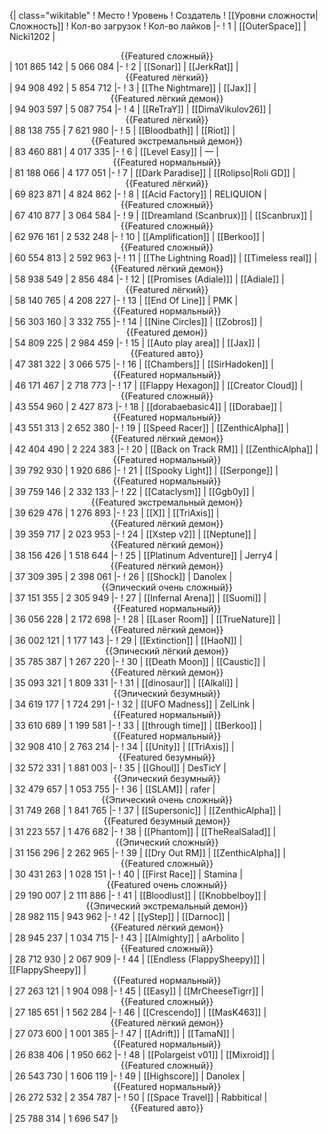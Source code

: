 {| class="wikitable"
! Место
! Уровень
! Создатель
! [[Уровни сложности|Сложность]]
! Кол-во загрузок
! Кол-во лайков
|-
! 1
| [[OuterSpace]]
| Nicki1202
| <center>{{Featured сложный}}</center>
| 101 865 142
| 5 066 084
|-
! 2
| [[Sonar]]
| [[JerkRat]]
| <center>{{Featured лёгкий}}</center>
| 94 908 492
| 5 854 712
|-
! 3
| [[The Nightmare]]
| [[Jax]]
| <center>{{Featured лёгкий демон}}</center>
| 94 903 597
| 5 087 754
|-
! 4
| [[ReTraY]]
| [[DimaVikulov26]]
| <center>{{Featured лёгкий}}</center>
| 88 138 755
| 7 621 980
|-
! 5
| [[Bloodbath]]
| [[Riot]]
| <center>{{Featured экстремальный демон}}</center>
| 83 460 881
| 4 017 335
|-
! 6
| [[Level Easy]]
| —
| <center>{{Featured нормальный}}</center>
| 81 188 066
| 4 177 051
|-
! 7
| [[Dark Paradise]]
| [[Rolipso|Roli GD]]
| <center>{{Featured лёгкий}}</center>
| 69 823 871
| 4 824 862
|-
! 8
| [[Acid Factory]]
| RELIQUION
| <center>{{Featured сложный}}</center>
| 67 410 877
| 3 064 584
|-
! 9
| [[Dreamland (Scanbrux)]]
| [[Scanbrux]]
| <center>{{Featured сложный}}</center>
| 62 976 161
| 2 532 248
|-
! 10
| [[Amplification]]
| [[Berkoo]]
| <center>{{Featured сложный}}</center>
| 60 554 813
| 2 592 963
|-
! 11
| [[The Lightning Road]]
| [[Timeless real]]
| <center>{{Featured лёгкий демон}}</center>
| 58 938 549
| 2 856 484
|-
! 12
| [[Promises (Adiale)]]
| [[Adiale]]
| <center>{{Featured лёгкий}}</center>
| 58 140 765
| 4 208 227
|-
! 13
| [[End Of Line]]
| PMK
| <center>{{Featured нормальный}}</center>
| 56 303 160
| 3 332 755
|-
! 14
| [[Nine Circles]]
| [[Zobros]]
| <center>{{Featured демон}}</center>
| 54 809 225
| 2 984 459
|-
! 15
| [[Auto play area]]
| [[Jax]]
| <center>{{Featured авто}}</center>
| 47 381 322
| 3 066 575
|-
! 16
| [[Chambers]]
| [[SirHadoken]]
| <center>{{Featured нормальный}}</center>
| 46 171 467
| 2 718 773
|-
! 17
| [[Flappy Hexagon]]
| [[Creator Cloud]]
| <center>{{Featured сложный}}</center>
| 43 554 960
| 2 427 873
|-
! 18
| [[dorabaebasic4]]
| [[Dorabae]]
| <center>{{Featured нормальный}}</center>
| 43 551 313
| 2 652 380
|-
! 19
| [[Speed Racer]]
| [[ZenthicAlpha]]
| <center>{{Featured лёгкий демон}}</center>
| 42 404 490
| 2 224 383
|-
! 20
| [[Back on Track RM]]
| [[ZenthicAlpha]]
| <center>{{Featured нормальный}}</center>
| 39 792 930
| 1 920 686
|-
! 21
| [[Spooky Light]]
| [[Serponge]]
| <center>{{Featured нормальный}}</center>
| 39 759 146
| 2 332 133
|-
! 22
| [[Cataclysm]]
| [[Ggb0y]]
| <center>{{Featured экстремальный демон}}</center>
| 39 629 476
| 1 276 893
|-
! 23
| [[X]]
| [[TriAxis]]
| <center>{{Featured лёгкий демон}}</center>
| 39 359 717
| 2 023 953
|-
! 24
| [[Xstep v2]]
| [[Neptune]]
| <center>{{Featured лёгкий демон}}</center>
| 38 156 426
| 1 518 644
|-
! 25
| [[Platinum Adventure]]
| Jerry4
| <center>{{Featured лёгкий демон}}</center>
| 37 309 395
| 2 398 061
|-
! 26
| [[Shock]]
| Danolex
| <center>{{Эпический очень сложный}}</center>
| 37 151 355
| 2 305 949
|-
! 27
| [[Infernal Arena]]
| [[Suomi]]
| <center>{{Featured нормальный}}</center>
| 36 056 228
| 2 172 698
|-
! 28
| [[Laser Room]]
| [[TrueNature]]
| <center>{{Featured лёгкий демон}}</center>
| 36 002 121
| 1 177 143
|-
! 29
| [[Extinction]]
| [[HaoN]]
| <center>{{Эпический лёгкий демон}}</center>
| 35 785 387
| 1 267 220
|-
! 30
| [[Death Moon]]
| [[Caustic]]
| <center>{{Featured лёгкий демон}}</center>
| 35 093 321
| 1 809 331
|-
! 31
| [[dinosaur]]
| [[Alkali]]
| <center>{{Эпический безумный}}</center>
| 34 619 177
| 1 724 291
|-
! 32
| [[UFO Madness]]
| ZelLink
| <center>{{Featured нормальный}}</center>
| 33 610 689
| 1 199 581
|-
! 33
| [[through time]]
| [[Berkoo]]
| <center>{{Featured нормальный}}</center>
| 32 908 410
| 2 763 214
|-
! 34
| [[Unity]]
| [[TriAxis]]
| <center>{{Featured безумный}}</center>
| 32 572 331
| 1 881 003
|-
! 35
| [[Ghoul]]
| DesTicY
| <center>{{Эпический безумный}}</center>
| 32 479 657
| 1 053 755
|-
! 36
| [[SLAM]]
| rafer
| <center>{{Эпический очень сложный}}</center>
| 31 749 268
| 1 841 765
|-
! 37
| [[Supersonic]]
| [[ZenthicAlpha]]
| <center>{{Featured безумный демон}}</center>
| 31 223 557
| 1 476 682
|-
! 38
| [[Phantom]]
| [[TheRealSalad]]
| <center>{{Эпический сложный}}</center>
| 31 156 296
| 2 262 965
|-
! 39
| [[Dry Out RM]]
| [[ZenthicAlpha]]
| <center>{{Featured сложный}}</center>
| 30 431 263
| 1 028 151
|-
! 40
| [[First Race]]
| Stamina
| <center>{{Featured очень сложный}}</center>
| 29 190 007
| 2 111 886
|-
! 41
| [[Bloodlust]]
| [[Knobbelboy]]
| <center>{{Эпический экстремальный демон}}</center>
| 28 982 115
| 943 962
|-
! 42
| [[yStep]]
| [[Darnoc]]
| <center>{{Featured лёгкий демон}}</center>
| 28 945 237
| 1 034 715
|-
! 43
| [[Almighty]]
| aArbolito
| <center>{{Featured сложный}}</center>
| 28 712 930
| 2 067 909
|-
! 44
| [[Endless (FlappySheepy)]]
| [[FlappySheepy]]
| <center>{{Featured нормальный}}</center>
| 27 263 121
| 1 904 098
|-
! 45
| [[Easy]]
| [[MrCheeseTigrr]]
| <center>{{Featured сложный}}</center>
| 27 185 651
| 1 562 284
|-
! 46
| [[Crescendo]]
| [[MasK463]]
| <center>{{Featured лёгкий демон}}</center>
| 27 073 600
| 1 001 385
|-
! 47
| [[Adrift]]
| [[TamaN]]
| <center>{{Featured нормальный}}</center>
| 26 838 406
| 1 950 662
|-
! 48
| [[Polargeist v01]]
| [[Mixroid]]
| <center>{{Featured сложный}}</center>
| 26 543 730
| 1 606 119
|-
! 49
| [[Highscore]]
| Danolex
| <center>{{Featured нормальный}}</center>
| 26 272 532
| 2 354 787
|-
! 50
| [[Space Travel]]
| Rabbitical
| <center>{{Featured авто}}</center>
| 25 788 314
| 1 696 547
|}